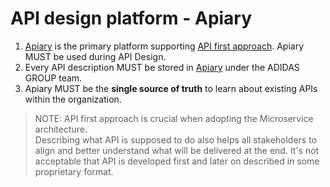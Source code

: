 # API design platform - Apiary
1. [Apiary](https://apiary.io/) is the primary platform supporting [API first approach](./api-first.md). Apiary MUST be used during API Design.
1. Every API description MUST be stored in [Apiary](https://apiary.io/) under the ADIDAS GROUP team. 
1. Apiary MUST be the **single source of truth** to learn about existing APIs within the organization.
 
> NOTE: API first approach is crucial when adopting the Microservice architecture.  
 Describing what API is supposed to do also helps all stakeholders to align and better understand what will be delivered at the end.
 It's not acceptable that API is developed first and later on described in some proprietary format.

